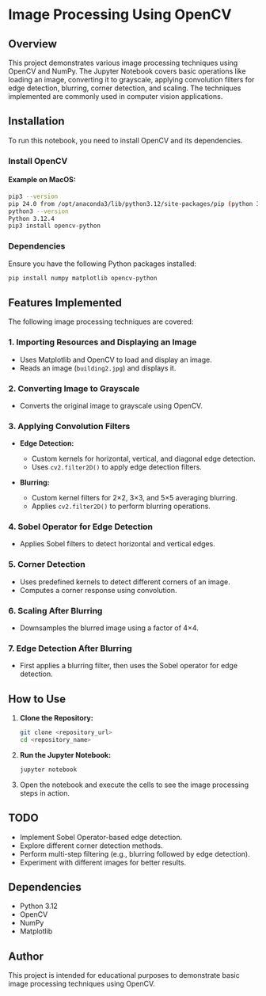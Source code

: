 # Image Processing Using OpenCV

## Overview
This project demonstrates various image processing techniques using OpenCV and NumPy. The Jupyter Notebook covers basic operations like loading an image, converting it to grayscale, applying convolution filters for edge detection, blurring, corner detection, and scaling. The techniques implemented are commonly used in computer vision applications.

## Installation
To run this notebook, you need to install OpenCV and its dependencies.

### Install OpenCV
#### Example on MacOS:
```sh
pip3 --version
pip 24.0 from /opt/anaconda3/lib/python3.12/site-packages/pip (python 3.12)
python3 --version
Python 3.12.4
pip3 install opencv-python
```

### Dependencies
Ensure you have the following Python packages installed:
```sh
pip install numpy matplotlib opencv-python
```

## Features Implemented
The following image processing techniques are covered:

### 1. Importing Resources and Displaying an Image
- Uses Matplotlib and OpenCV to load and display an image.
- Reads an image (`building2.jpg`) and displays it.

### 2. Converting Image to Grayscale
- Converts the original image to grayscale using OpenCV.

### 3. Applying Convolution Filters
- **Edge Detection:**
  - Custom kernels for horizontal, vertical, and diagonal edge detection.
  - Uses `cv2.filter2D()` to apply edge detection filters.

- **Blurring:**
  - Custom kernel filters for 2×2, 3×3, and 5×5 averaging blurring.
  - Applies `cv2.filter2D()` to perform blurring operations.

### 4. Sobel Operator for Edge Detection
- Applies Sobel filters to detect horizontal and vertical edges.

### 5. Corner Detection
- Uses predefined kernels to detect different corners of an image.
- Computes a corner response using convolution.

### 6. Scaling After Blurring
- Downsamples the blurred image using a factor of 4×4.

### 7. Edge Detection After Blurring
- First applies a blurring filter, then uses the Sobel operator for edge detection.

## How to Use
1. **Clone the Repository:**
   ```sh
   git clone <repository_url>
   cd <repository_name>
   ```
2. **Run the Jupyter Notebook:**
   ```sh
   jupyter notebook
   ```
3. Open the notebook and execute the cells to see the image processing steps in action.

## TODO
- Implement Sobel Operator-based edge detection.
- Explore different corner detection methods.
- Perform multi-step filtering (e.g., blurring followed by edge detection).
- Experiment with different images for better results.

## Dependencies
- Python 3.12
- OpenCV
- NumPy
- Matplotlib

## Author
This project is intended for educational purposes to demonstrate basic image processing techniques using OpenCV.
